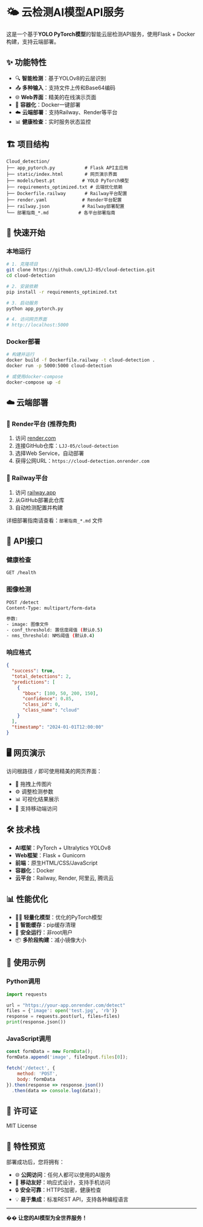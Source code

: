 # 🌤️ 云检测AI模型API服务

这是一个基于**YOLO PyTorch模型**的智能云层检测API服务，使用Flask + Docker构建，支持云端部署。

## ✨ 功能特性

- 🔍 **智能检测**：基于YOLOv8的云层识别
- 📤 **多种输入**：支持文件上传和Base64编码
- 🌐 **Web界面**：精美的在线演示页面
- 🐳 **容器化**：Docker一键部署
- ☁️ **云端部署**：支持Railway、Render等平台
- 📊 **健康检查**：实时服务状态监控

## 🏗️ 项目结构

```
Cloud_detection/
├── app_pytorch.py           # Flask API主应用
├── static/index.html        # 网页演示界面
├── models/best.pt          # YOLO PyTorch模型
├── requirements_optimized.txt # 云端优化依赖
├── Dockerfile.railway       # Railway平台配置
├── render.yaml             # Render平台配置
├── railway.json            # Railway部署配置
└── 部署指南_*.md           # 各平台部署指南
```

## 🚀 快速开始

### 本地运行

```bash
# 1. 克隆项目
git clone https://github.com/LJJ-05/cloud-detection.git
cd cloud-detection

# 2. 安装依赖
pip install -r requirements_optimized.txt

# 3. 启动服务
python app_pytorch.py

# 4. 访问网页界面
# http://localhost:5000
```

### Docker部署

```bash
# 构建并运行
docker build -f Dockerfile.railway -t cloud-detection .
docker run -p 5000:5000 cloud-detection

# 或使用docker-compose
docker-compose up -d
```

## ☁️ 云端部署

### 🌟 Render平台 (推荐免费)

1. 访问 [render.com](https://render.com)
2. 连接GitHub仓库：`LJJ-05/cloud-detection`
3. 选择Web Service，自动部署
4. 获得公网URL：`https://cloud-detection.onrender.com`

### 🚂 Railway平台

1. 访问 [railway.app](https://railway.app)
2. 从GitHub部署此仓库
3. 自动检测配置并构建

详细部署指南请查看：`部署指南_*.md` 文件

## 🔗 API接口

### 健康检查
```bash
GET /health
```

### 图像检测
```bash
POST /detect
Content-Type: multipart/form-data

参数:
- image: 图像文件
- conf_threshold: 置信度阈值 (默认0.5)
- nms_threshold: NMS阈值 (默认0.4)
```

### 响应格式
```json
{
  "success": true,
  "total_detections": 2,
  "predictions": [
    {
      "bbox": [100, 50, 200, 150],
      "confidence": 0.85,
      "class_id": 0,
      "class_name": "cloud"
    }
  ],
  "timestamp": "2024-01-01T12:00:00"
}
```

## 🖥️ 网页演示

访问根路径 `/` 即可使用精美的网页界面：
- 📸 拖拽上传图片
- ⚙️ 调整检测参数
- 📊 可视化结果展示
- 📱 支持移动端访问

## 🛠️ 技术栈

- **AI框架**：PyTorch + Ultralytics YOLOv8
- **Web框架**：Flask + Gunicorn
- **前端**：原生HTML/CSS/JavaScript
- **容器化**：Docker
- **云平台**：Railway, Render, 阿里云, 腾讯云

## 📊 性能优化

- 🏃‍♂️ **轻量化模型**：优化的PyTorch模型
- 🔄 **智能缓存**：pip缓存清理
- 👤 **安全运行**：非root用户
- 📦 **多阶段构建**：减小镜像大小

## 🤝 使用示例

### Python调用
```python
import requests

url = "https://your-app.onrender.com/detect"
files = {'image': open('test.jpg', 'rb')}
response = requests.post(url, files=files)
print(response.json())
```

### JavaScript调用
```javascript
const formData = new FormData();
formData.append('image', fileInput.files[0]);

fetch('/detect', {
    method: 'POST',
    body: formData
}).then(response => response.json())
  .then(data => console.log(data));
```

## 📄 许可证

MIT License

## 🌟 特性预览

部署成功后，您将拥有：
- 🌐 **公网访问**：任何人都可以使用的AI服务
- 📱 **移动友好**：响应式设计，支持手机访问  
- 🔒 **安全可靠**：HTTPS加密，健康检查
- 💡 **易于集成**：标准REST API，支持各种编程语言

---

**�� 让您的AI模型为全世界服务！** 
